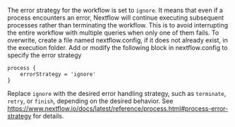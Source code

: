 The error strategy for the workflow is set to `ignore`. It means that even if a process encounters an error, Nextflow will continue executing subsequent processes rather than terminating the workflow. This is to avoid interrupting the entire workflow with multiple queries when only one of them fails. To overwrite, create a file named nextflow.config, if it does not already exist, in the execution folder. Add or modify the following block in nextflow.config to specify the error strategy 
```
process {
    errorStrategy = 'ignore'
}
```
Replace `ignore` with the desired error handling strategy, such as `terminate`, `retry`, or `finish`, depending on the desired behavior. See https://www.nextflow.io/docs/latest/reference/process.html#process-error-strategy for details. 